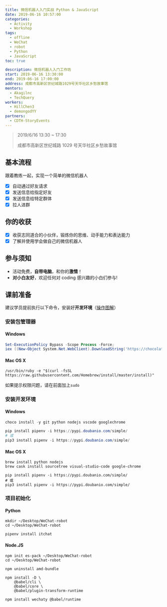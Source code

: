 ```yaml
---
title: 微信机器人入门实战 Python & JavaScript
date: 2019-06-16 10:57:00
categories:
  - Activity
  - Workshop
tags:
  - offline
  - WeChat
  - robot
  - Python
  - JavaScript
toc: true

description: 微信机器人入门工作坊
start: 2019-06-16 13:30:00
end: 2019-06-16 17:00:00
address: 成都市高新区世纪城路1029号天华社区乡愁故事馆
mentors:
  - Akagilnc
  - TechQuery
workers:
  - HillChen3
  - demongodYY
partners:
  - CDTH-StoryEvents
---
```


> 2019/6/16 13:30 ~ 17:30
>
> 成都市高新区世纪城路 1029 号天华社区乡愁故事馆

## 基本流程

跟着教练一起，实现一个简单的微信机器人

- [x] 自动通过好友请求
- [x] 发送信息给指定好友
- [x] 发送信息给特定群体
- [x] 拉人进群

## 你的收获

- [x] 收获志同道合的小伙伴，锻炼你的思维、动手能力和表达能力
- [x] 了解并使用学会做自己的微信机器人

## 参与须知

- 活动免费，**自带电脑**，和你的**激情**！
- **对小白友好**，欢迎任何对 coding 感兴趣的小白们参与!

<!-- more -->

## 课前准备

建议学员提前执行以下命令，安装好**开发环境**（[操作图解][1]）

### 安装包管理器

#### Windows

```powershell
Set-ExecutionPolicy Bypass -Scope Process -Force;
iex ((New-Object System.Net.WebClient).DownloadString('https://chocolatey.org/install.ps1'))
```

#### Mac OS X

```shell
/usr/bin/ruby -e "$(curl -fsSL https://raw.githubusercontent.com/Homebrew/install/master/install)"
```
如果提示权限问题，请在前面加上`sudo`

### 安装开发环境

#### Windows

```powershell
choco install -y git python nodejs vscode googlechrome

pip install pipenv -i https://pypi.doubanio.com/simple/
# 或
pip3 install pipenv -i https://pypi.doubanio.com/simple/
```

#### Mac OS X

```shell
brew install python nodejs
brew cask install sourcetree visual-studio-code google-chrome

pip install pipenv -i https://pypi.doubanio.com/simple/
# 或
pip3 install pipenv -i https://pypi.doubanio.com/simple/
```

### 项目初始化

#### Python

```shell
mkdir ~/Desktop/WeChat-robot
cd ~/Desktop/WeChat-robot

pipenv install itchat
```

#### Node.JS

```shell
npm init es-pack ~/Desktop/WeChat-robot
cd ~/Desktop/WeChat-robot

npm uninstall amd-bundle

npm install -D \
    @babel/cli \
    @babel/core \
    @babel/plugin-transform-runtime

npm install wechaty @babel/runtime
```

[1]: ../hexo-web-app/#%E3%80%90%E9%99%84-0%E3%80%91Windows-%E8%BD%AF%E4%BB%B6%E5%AE%89%E8%A3%85%E5%9B%BE%E8%A7%A3
